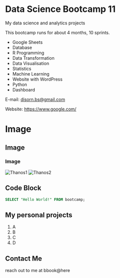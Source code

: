 # Data Science Bootcamp 11
My data science and analytics projects

This bootcamp runs for about 4 months, 10 sprints.

- Google Sheets
- Database
- R Programming
- Data Transformation
- Data Visualisation
- Statistics
- Machine Learning
- Website with WordPress
- Python
- Dashboard
  
E-mail: disorn.bs@gmail.com

Website: https://www.google.com/

# Image
## Image
### Image
![Thanos1](https://github.com/user-attachments/assets/5ee20663-a379-44e0-b8e3-85938e02f310)
![Thanos2](https://github.com/user-attachments/assets/3200d8ab-ec15-401d-9a8d-47f7d658cc35)

## Code Block
```sql
SELECT "Hello World!" FROM bootcamp;
```



## My personal projects
1. A
2. B
3. C
4. D
   
## Contact Me
reach out to me at bbook@here


